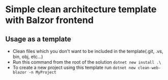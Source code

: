 # Simple clean architecture template with Balzor frontend

## Usage as a template

- Clean files which you don't want to be included in the template(.git, .vs, bin, obj, etc...)
- Run this command from the root of the solution `dotnet new install .\`
- To create a new project using this template run `dotnet new clean-web-blazor -n MyProject`
